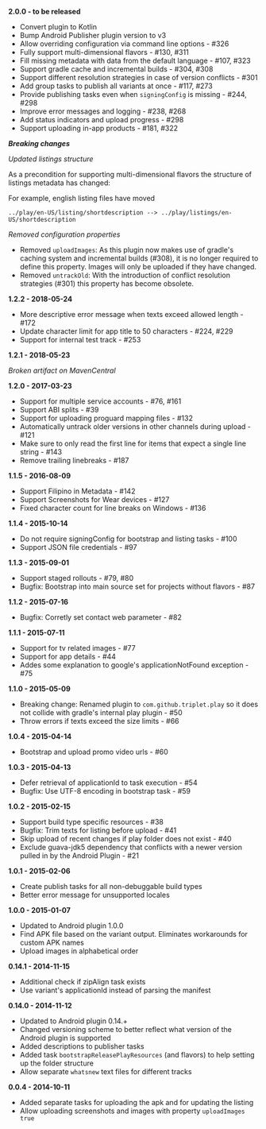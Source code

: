**2.0.0 - to be released**

* Convert plugin to Kotlin
* Bump Android Publisher plugin version to v3
* Allow overriding configuration via command line options - #326
* Fully support multi-dimensional flavors - #130, #311
* Fill missing metadata with data from the default language - #107, #323
* Support gradle cache and incremental builds - #304, #308
* Support different resolution strategies in case of version conflicts - #301
* Add group tasks to publish all variants at once - #117, #273
* Provide publishing tasks even when `signingConfig` is missing - #244, #298
* Improve error messages and logging - #238, #268
* Add status indicators and upload progress - #298
* Support uploading in-app products - #181, #322

***Breaking changes***

*Updated listings structure*

As a precondition for supporting multi-dimensional flavors the structure of listings metadata 
has changed:

For example, english listing files have moved 

```
../play/en-US/listing/shortdescription --> ../play/listings/en-US/shortdescription
```

*Removed configuration properties*

* Removed `uploadImages`: As this plugin now makes use of gradle's caching system and
incremental builds (#308), it is no longer required to define this property. 
Images will only be uploaded if they have changed.
* Removed `untrackOld`: With the introduction of conflict resolution strategies (#301) 
this property has become obsolete.

**1.2.2 - 2018-05-24**

* More descriptive error message when texts exceed allowed length - #172
* Update character limit for app title to 50 characters - #224, #229
* Support for internal test track - #253

**1.2.1 - 2018-05-23**

*Broken artifact on MavenCentral*

**1.2.0 - 2017-03-23**

* Support for multiple service accounts - #76, #161
* Support ABI splits - #39
* Support for uploading proguard mapping files - #132
* Automatically untrack older versions in other channels during upload - #121
* Make sure to only read the first line for items that expect a single line string - #143
* Remove trailing linebreaks - #187

**1.1.5 - 2016-08-09**

* Support Filipino in Metadata - #142
* Support Screenshots for Wear devices - #127
* Fixed character count for line breaks on Windows - #136

**1.1.4 - 2015-10-14**

* Do not require signingConfig for bootstrap and listing tasks - #100
* Support JSON file credentials - #97

**1.1.3 - 2015-09-01**

* Support staged rollouts - #79, #80
* Bugfix: Bootstrap into main source set for projects without flavors - #87

**1.1.2 - 2015-07-16**

* Bugfix: Corretly set contact web parameter - #82

**1.1.1 - 2015-07-11**

* Support for tv related images - #77
* Support for app details - #44
* Addes some explanation to google's applicationNotFound exception - #75

**1.1.0 - 2015-05-09**

* Breaking change: Renamed plugin to `com.github.triplet.play` so it does not collide with gradle's internal play plugin - #50
* Throw errors if texts exceed the size limits - #66

**1.0.4 - 2015-04-14**

* Bootstrap and upload promo video urls - #60

**1.0.3 - 2015-04-13**

* Defer retrieval of applicationId to task execution - #54
* Bugfix: Use UTF-8 encoding in bootstrap task - #59

**1.0.2 - 2015-02-15**

* Support build type specific resources - #38
* Bugfix: Trim texts for listing before upload - #41
* Skip upload of recent changes if play folder does not exist - #40
* Exclude guava-jdk5 dependency that conflicts with a newer version pulled in by the Android Plugin - #21

**1.0.1 - 2015-02-06**

* Create publish tasks for all non-debuggable build types
* Better error message for unsupported locales

**1.0.0 - 2015-01-07**

* Updated to Android plugin 1.0.0
* Find APK file based on the variant output. Eliminates workarounds for custom APK names
* Upload images in alphabetical order

**0.14.1 - 2014-11-15**

* Additional check if zipAlign task exists
* Use variant's applicationId instead of parsing the manifest

**0.14.0 - 2014-11-12**

* Updated to Android plugin 0.14.+
* Changed versioning scheme to better reflect what version of the Android plugin is supported
* Added descriptions to publisher tasks
* Added task `bootstrapReleasePlayResources` (and flavors) to help setting up the folder structure
* Allow separate `whatsnew` text files for different tracks

**0.0.4 - 2014-10-11**

* Added separate tasks for uploading the apk and for updating the listing
* Allow uploading screenshots and images with property `uploadImages true`

